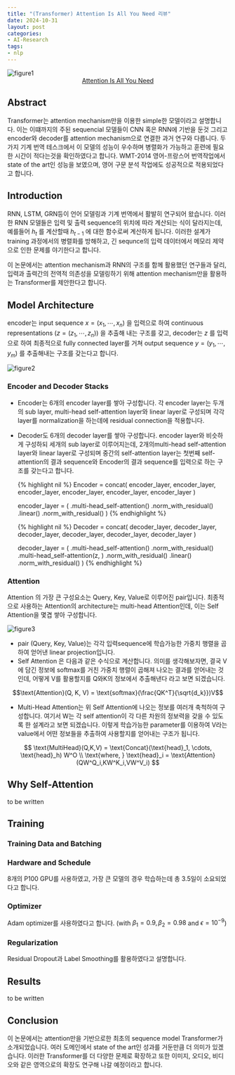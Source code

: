 ```yaml
---
title: "(Transformer) Attention Is All You Need 리뷰"
date: 2024-10-31
layout: post
categories: 
- AI-Research
tags: 
- nlp
---
```


<img itemprop="image" src="https://000namc.xyz/nginx/blog/transformer/figure1.jpeg" alt="figure1" />

<div align="center">
  <a href="https://arxiv.org/pdf/1706.03762" target="<sub>blank</sub>">
    Attention Is All You Need
  </a>
</div>

## Abstract
Transformer는 attention mechanism만을 이용한 simple한 모델이라고 설명합니다. 이는 이떄까지의 주된 sequencial 모델들이 CNN 혹은 RNN에 기반을 둔것 그리고 encoder와 decoder를 attention mechanism으로 연결한 과거 연구와 다릅니다. 두가지 기계 번역 테스크에서 이 모델의 성능이 우수하며 병렬화가 가능하고 훈련에 필요한 시간이 적다는것을 확인하였다고 합니다. WMT-2014 영어-프랑스어 번역작업에서 state of the art인 성능을 보였으며, 영어 구문 분석 작업에도 성공적으로 적용되었다고 합니다.

## Introduction
RNN, LSTM, GRN등이 언어 모델링과 기계 번역에서 활발히 연구되어 왔습니다. 이러한 RNN 모델들은 입력 및 출력 sequence의 위치에 따라 계산되는 식이 달라지는데, 예를들어 $h_t$ 를 계산할때 $h_{t-1}$ 에 대한 함수로써 계산하게 됩니다. 이러한 설계가 training 과정에서의 병렬화를 방해하고, 긴 sequnce의 입력 데이터에서 메모리 제약으로 인한 문제를 야기한다고 합니다. 

이 논문에서는 attention mechanism과 RNN의 구조를 함께 활용했던 연구들과 달리, 입력과 출력간의 전역적 의존성을 모델링하기 위해 attention mechanism만을 활용하는 Transformer를 제안한다고 합니다. 

## Model Architecture
encoder는 input sequence $x = (x_1, \cdots, x_n)$ 을 입력으로 하여 continuous representations $(z = (z_1, \cdots, z_n))$ 을 추출해 내는 구조를 갖고, decoder는 $z$ 를 입력으로 하여 최종적으로 fully connected layer를 거쳐 output sequence $y = (y_1,\cdots, y_m)$ 를 추출해내는 구조를 갖는다고 합니다.

<img itemprop="image" src="https://000namc.xyz/nginx/blog/transformer/figure2.jpeg" alt="figure2" />

### Encoder and Decoder Stacks
-   Encoder는 6개의 encoder layer를 쌓아 구성합니다. 각 encoder layer는 두개의 sub layer, multi-head self-attention layer와 linear layer로 구성되며 각각 layer를 normalization을 하는데에 residual connection을 적용합니다.
-   Decoder도 6개의 decoder layer를 쌓아 구성합니다. encoder layer와 비슷하게 구성하되 세개의 sub layer로 이루어지는데, 2개의multi-head self-attention layer와 linear layer로 구성되며 중간의 self-attention layer는 첫번째 self-attention의 결과 sequence와 Encoder의 결과 sequence를 입력으로 하는 구조를 갖는다고 합니다.
    
    {% highlight nil %}
    Encoder = concat(
        encoder_layer,
        encoder_layer,
        encoder_layer,
        encoder_layer,
        encoder_layer,
        encoder_layer
    )
    
    encoder_layer =  (
        .multi-head_self-attention()
        .norm_with_residual()
        .linear()
        .norm_with_residual()
    )
    {% endhighlight %}
    
    {% highlight nil %}
    Decoder = concat(
        decoder_layer,
        decoder_layer,
        decoder_layer,
        decoder_layer,
        decoder_layer,
        decoder_layer
    )
    
    decoder_layer =  (
        .multi-head_self-attention()
        .norm_with_residual()
        .multi-head_self-attention(z, )
        .norm_with_residual()
        .linear()
        .norm_with_residual()
    )
    {% endhighlight %}

### Attention
Attention 의 가장 큰 구성요소는 Query, Key, Value로 이루어진 pair입니다. 최종적으로 사용하는 Attention의 architecture는 multi-head Attention인데, 이는 Self Attention을 몇겹 쌓아 구성합니다.

<img itemprop="image" src="https://000namc.xyz/nginx/blog/transformer/figure3.jpeg" alt="figure3" />

-   pair (Query, Key, Value)는 각각 입력sequence에 학습가능한 가중치 행렬을 곱하여 얻어낸 linear projection입니다.
-   Self Attention 은 다음과 같은 수식으로 계산합니다. 의미를 생각해보자면, 결국 V에 담긴 정보에 softmax를 거친 가중치 행렬이 곱해져 나오는 결과를 얻어내는 것인데, 어떻게 V를 활용할지를 Q와K의 정보에서 추출해낸다 라고 보면 되겠습니다.

$$\text{Attention}(Q, K, V) = \text{softmax}(\frac{QK^T}{\sqrt{d_k}})V$$

-   Multi-Head Attention는 위 Self Attention에 나오는 정보를 여러개 축척하여 구성합니다. 여기서 W는 각 self attention이 각 다른 차원의 정보력을 갖을 수 있도록 한 설계라고 보면 되겠습니다. 이렇게 학습가능한 parameter를 이용하여 V라는 value에서 어떤 정보들을 추출하여 사용할지를 얻어내는 구조가 됩니다.

$$
\text{MultiHead}(Q,K,V) = \text{Concat}(\text{head}_1, \cdots, \text{head}_h) W^O \\
\text{where, } \text{head}_i = \text{Attention}(QW^Q_i,KW^K_i,VW^V_i)
$$

## Why Self-Attention
to be written

## Training
### Training Data and Batching

### Hardware and Schedule
8개의 P100 GPU를 사용하였고, 가장 큰 모델의 경우 학습하는데 총 3.5일이 소요되었다고 합니다.

### Optimizer
Adam optimizer를 사용하였다고 합니다. (with $\beta_1 = 0.9, \beta_2 = 0.98$ and $\epsilon = 10^{-9}$)

### Regularization
Residual Dropout과 Label Smoothing를 활용하였다고 설명합니다. 

## Results
to be written

## Conclusion
이 논문에서는 attention만을 기반으로한 최초의 sequence model Transformer가 소개되었습니다. 여러 도메인에서 state of the art인 성과를 거둔만큼 더 의미가 있겠습니다. 이러한 Transformer를 더 다양한 문제로 확장하고 또한 이미지, 오디오, 비디오와 같은 영역으로의 확장도 연구해 나갈 예정이라고 합니다. 
